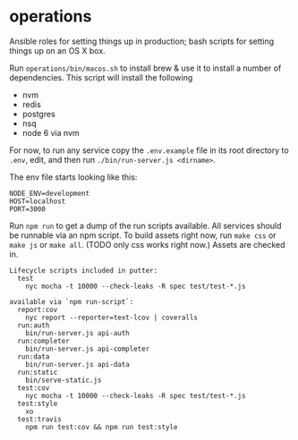 # operations

Ansible roles for setting things up in production; bash scripts for setting things up on an OS X box.

Run `operations/bin/macos.sh` to install brew & use it to install a number of dependencies. This script will install the following
- nvm
- redis
- postgres
- nsq
- node 6 via nvm

For now, to run any service copy the `.env.example` file in its root directory to `.env`, edit, and then run `./bin/run-server.js <dirname>`.

The env file starts looking like this:

```
NODE_ENV=development
HOST=localhost
PORT=3000
```

Run `npm run` to get a dump of the run scripts available. All services should be runnable via an npm script. To build assets right now, run `make css` or `make js` or `make all`. (TODO only css works right now.) Assets are checked in.

```
Lifecycle scripts included in putter:
  test
    nyc mocha -t 10000 --check-leaks -R spec test/test-*.js

available via `npm run-script`:
  report:cov
    nyc report --reporter=text-lcov | coveralls
  run:auth
    bin/run-server.js api-auth
  run:completer
    bin/run-server.js api-completer
  run:data
    bin/run-server.js api-data
  run:static
    bin/serve-static.js
  test:cov
    nyc mocha -t 10000 --check-leaks -R spec test/test-*.js
  test:style
    xo
  test:travis
    npm run test:cov && npm run test:style
```
